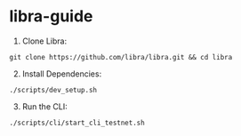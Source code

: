# libra-guide

1. Clone Libra:
```
git clone https://github.com/libra/libra.git && cd libra
```

2. Install Dependencies:
```
./scripts/dev_setup.sh
```

3. Run the CLI:
```
./scripts/cli/start_cli_testnet.sh
```
